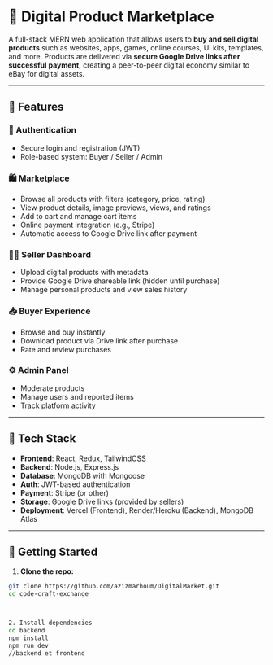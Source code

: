 # 🛒 Digital Product Marketplace

A full-stack MERN web application that allows users to **buy and sell digital products** such as websites, apps, games, online courses, UI kits, templates, and more. Products are delivered via **secure Google Drive links after successful payment**, creating a peer-to-peer digital economy similar to eBay for digital assets.

---

## 🌟 Features

### 🔐 Authentication
- Secure login and registration (JWT)
- Role-based system: Buyer / Seller / Admin

### 🛍️ Marketplace
- Browse all products with filters (category, price, rating)
- View product details, image previews, views, and ratings
- Add to cart and manage cart items
- Online payment integration (e.g., Stripe)
- Automatic access to Google Drive link after payment

### 🧑‍💻 Seller Dashboard
- Upload digital products with metadata
- Provide Google Drive shareable link (hidden until purchase)
- Manage personal products and view sales history

### 📥 Buyer Experience
- Browse and buy instantly
- Download product via Drive link after purchase
- Rate and review purchases

### ⚙️ Admin Panel
- Moderate products
- Manage users and reported items
- Track platform activity


---

## 🧰 Tech Stack

- **Frontend**: React, Redux, TailwindCSS
- **Backend**: Node.js, Express.js
- **Database**: MongoDB with Mongoose
- **Auth**: JWT-based authentication
- **Payment**: Stripe (or other)
- **Storage**: Google Drive links (provided by sellers)
- **Deployment**: Vercel (Frontend), Render/Heroku (Backend), MongoDB Atlas

---

## 🚀 Getting Started

1. **Clone the repo:**

```bash
git clone https://github.com/azizmarhoum/DigitalMarket.git
cd code-craft-exchange



2. Install dependencies
cd backend
npm install
npm run dev
//backend et frontend
